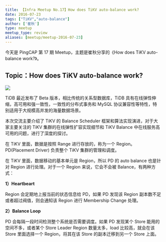 ```yaml
---
title: 【Infra Meetup No.17】How does TiKV auto-balance work?
date: 2016-07-23
tags: ["TiKV","auto-balance"]
author: ['崔秋']
type: meetup
meetup_type: review
aliases: [meetup/meetup-2016-07-23]
---
```


今天是 PingCAP 第 17 期 Meetup，主题是崔秋分享的《How does TiKV auto-balance work?》。

## Topic：How does TiKV auto-balance work?

![](http://upload-images.jianshu.io/upload_images/542677-c912fad22178c594?imageMogr2/auto-orient/strip%7CimageView2/2/w/1240)

TiDB 最近发布了 Beta 版本，相比传统的关系型数据库，TiDB 具有在线弹性伸缩，高可用和强一致性，一致性的分布式事务和 MySQL 协议兼容性等特性，特别适用于大规模高并发的海量数据场景。

本次交流主要介绍了 TiKV 的 Balance Scheduler 框架和算法实现演进，对于大家主要关注的 TiKV 集群的在线弹性扩容实现细节和 TiKV Balance 中在线服务高可用的问题，进行了深度的探讨。

在 TiKV 里面，数据是按照 Range 进行存放的，称为一个 Region。PD(Placement Driver) 负责整个 TiKV 集群的管理和调度。

在 TiKV 里面，数据移动的基本单元是 Region，所以 PD 的 auto balance 也是针对 Region 进行处理。对于一个 Region 来说，它会不会被 Balance，有两种方式：

**1）Heartbeart**

Region 会定期地上报当前的状态信息给 PD，如果 PD 发现该 Region 副本数不足或者超过阀值，则会通知该 Region 进行 Membership Change 处理。

**2）Balance Loop**

PD 会每隔一段时间检测整个系统是否需要调度。如果 PD 发现某个 Store 能用的空间不多，或者某个 Store Leader Region 数量太多，load 比较高，就会在该 Store 里面选择一个 Region，将其在该 Store 的副本迁移到另一个 Store 上面。


